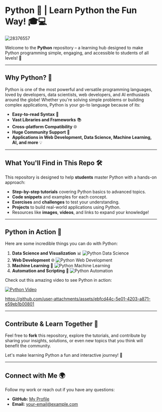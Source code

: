 # Python 🐍 | Learn Python the Fun Way! 🎓💻

![28376557](https://github.com/user-attachments/assets/84651b18-d2e7-448b-8555-28537a96dfc0)

Welcome to the **Python** repository – a learning hub designed to make Python programming simple, engaging, and accessible to students of all levels! 🚀

---

## Why Python? 🤔

Python is one of the most powerful and versatile programming languages, loved by developers, data scientists, web developers, and AI enthusiasts around the globe! Whether you're solving simple problems or building complex applications, Python is your go-to language because of its:

- **Easy-to-read Syntax** 📝
- **Vast Libraries and Frameworks** 📚
- **Cross-platform Compatibility** 🌐
- **Huge Community Support** 🤝
- **Applications in Web Development, Data Science, Machine Learning, AI, and more** 💡

---

## What You'll Find in This Repo 🛠

This repository is designed to help **students** master Python with a hands-on approach:

- **Step-by-step tutorials** covering Python basics to advanced topics.
- **Code snippets** and examples for each concept.
- **Exercises** and **challenges** to test your understanding.
- **Projects** to build real-world applications using Python.
- Resources like **images**, **videos**, and links to expand your knowledge!

---

## Python in Action 🚀

Here are some incredible things you can do with Python:

1. **Data Science and Visualization** 📊
   ![Python Data Science](https://example.com/data-science-image)
2. **Web Development** 🌐
   ![Python Web Development](https://example.com/web-dev-image)
3. **Machine Learning** 🤖
   ![Python Machine Learning](https://example.com/ml-image)
4. **Automation and Scripting** 🔧
   ![Python Automation](https://example.com/automation-image)

Check out this amazing video to see Python in action:

[![Python Video](https://example.com/video-thumbnail.jpg)](https://example.com/python-video-link)

https://github.com/user-attachments/assets/ebfcd44c-5e01-4203-a871-e59eb1b00801

---

## Contribute & Learn Together 🤝

Feel free to **fork** this repository, explore the tutorials, and contribute by sharing your insights, solutions, or even new topics that you think will benefit the community.

Let's make learning Python a fun and interactive journey! 🎉

---

## Connect with Me 🌍

Follow my work or reach out if you have any questions:

- **GitHub:** [My Profile](https://github.com/your-profile)
- **Email:** [your-email@example.com](mailto:your-email@example.com)

